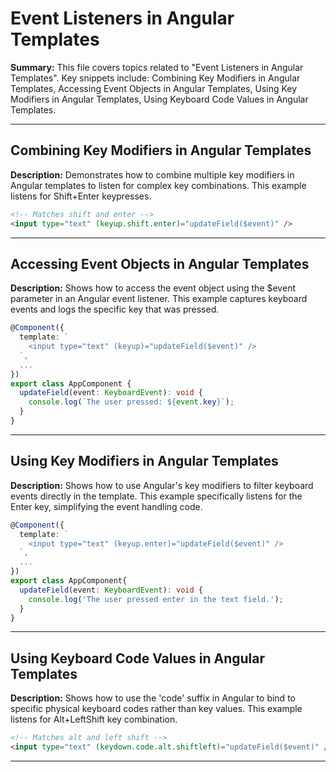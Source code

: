 # Event Listeners in Angular Templates

**Summary:** This file covers topics related to "Event Listeners in Angular Templates". Key snippets include: Combining Key Modifiers in Angular Templates, Accessing Event Objects in Angular Templates, Using Key Modifiers in Angular Templates, Using Keyboard Code Values in Angular Templates.

---

## Combining Key Modifiers in Angular Templates

**Description:** Demonstrates how to combine multiple key modifiers in Angular templates to listen for complex key combinations. This example listens for Shift+Enter keypresses.

```html
<!-- Matches shift and enter -->
<input type="text" (keyup.shift.enter)="updateField($event)" />
```

---

## Accessing Event Objects in Angular Templates

**Description:** Shows how to access the event object using the $event parameter in an Angular event listener. This example captures keyboard events and logs the specific key that was pressed.

```typescript
@Component({
  template: `
    <input type="text" (keyup)="updateField($event)" />
  `,
  ...
})
export class AppComponent {
  updateField(event: KeyboardEvent): void {
    console.log(`The user pressed: ${event.key}`);
  }
}
```

---

## Using Key Modifiers in Angular Templates

**Description:** Shows how to use Angular's key modifiers to filter keyboard events directly in the template. This example specifically listens for the Enter key, simplifying the event handling code.

```typescript
@Component({
  template: `
    <input type="text" (keyup.enter)="updateField($event)" />
  `,
  ...
})
export class AppComponent{
  updateField(event: KeyboardEvent): void {
    console.log('The user pressed enter in the text field.');
  }
}
```

---

## Using Keyboard Code Values in Angular Templates

**Description:** Shows how to use the 'code' suffix in Angular to bind to specific physical keyboard codes rather than key values. This example listens for Alt+LeftShift key combination.

```html
<!-- Matches alt and left shift -->
<input type="text" (keydown.code.alt.shiftleft)="updateField($event)" />
```

---